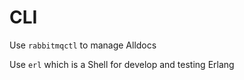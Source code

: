 # CLI

Use `rabbitmqctl` to manage Alldocs  

Use `erl` which is a Shell for develop and testing Erlang  